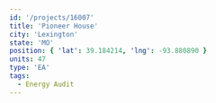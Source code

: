 ```yaml
---
id: '/projects/16007'
title: 'Pioneer House'
city: 'Lexington'
state: 'MO'
position: { 'lat': 39.184214, 'lng': -93.880890 }
units: 47
type: 'EA'
tags:
  - Energy Audit
---
```

